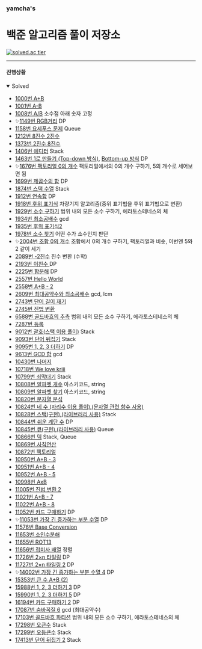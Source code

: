 ### yamcha's
# 백준 알고리즘 풀이 저장소

[![solved.ac tier](http://mazassumnida.wtf/api/generate_badge?boj=yamcha)](https://solved.ac/yamcha)

***

#### 진행상황
<details open>
<summary>Solved</summary>
<div markdown="1">

* [1000번 A+B](https://github.com/yarncha/baekjoon/blob/master/1000.cpp)
* [1001번 A-B](https://github.com/yarncha/baekjoon/blob/master/1001.cpp)
* [1008번 A/B](https://github.com/yarncha/baekjoon/blob/master/1008.cpp)
	소수점 아래 숫자 고정
* ✨[1149번 RGB거리](https://github.com/yarncha/baekjoon/blob/master/1149.cpp)
	DP
* [1158번 요세푸스 문제](https://github.com/yarncha/baekjoon/blob/master/1158.cpp)
  Queue
* [1212번 8진수 2진수](https://github.com/yarncha/baekjoon/blob/master/1212.cpp)
* [1373번 2진수 8진수](https://github.com/yarncha/baekjoon/blob/master/1373.cpp)
* [1406번 에디터](https://github.com/yarncha/baekjoon/blob/master/1406.cpp)
  Stack
* [1463번 1로 만들기 (Top-down 방식)](https://github.com/yarncha/baekjoon/blob/master/1463.cpp), [Bottom-up 방식](https://github.com/yarncha/baekjoon/blob/master/1463_bottom.cpp)
	DP
* ✨[1676번 팩토리얼 0의 개수](https://github.com/yarncha/baekjoon/blob/master/1676.cpp)
	팩토리얼에서의 0의 개수 구하기, 5의 개수로 세어보면 됨
* [1699번 제곱수의 합](https://github.com/yarncha/baekjoon/blob/master/1699.cpp)
	DP
* [1874번 스택 수열](https://github.com/yarncha/baekjoon/blob/master/1874.cpp)
	Stack
* [1912번 연속합](https://github.com/yarncha/baekjoon/blob/master/1912.cpp)
	DP
* [1918번 후위 표기식](https://github.com/yarncha/baekjoon/blob/master/1918.cpp)
	차량기지 알고리즘(중위 표기법을 후위 표기법으로 변환)
* [1929번 소수 구하기](https://github.com/yarncha/baekjoon/blob/master/1929.cpp)
	범위 내의 모든 소수 구하기, 에라토스테네스의 체
* [1934번 최소공배수](https://github.com/yarncha/baekjoon/blob/master/1934.cpp)
	gcd
* [1935번 후위 표기식2](https://github.com/yarncha/baekjoon/blob/master/1935.cpp)
* [1978번 소수 찾기](https://github.com/yarncha/baekjoon/blob/master/1978.cpp)
	어떤 수가 소수인지 판단
* ✨[2004번 조합 0의 개수](https://github.com/yarncha/baekjoon/blob/master/2004.cpp)
	조합에서 0의 개수 구하기, 팩토리얼과 비슷, 이번엔 5와 2 같이 세기
* [2089번 -2진수](https://github.com/yarncha/baekjoon/blob/master/2089.cpp)
	진수 변환 (수학)
* [2193번 이친수 ](https://github.com/yarncha/baekjoon/blob/master/2193.cpp)
	DP
* [2225번 합분해](https://github.com/yarncha/baekjoon/blob/master/2225.cpp)
	DP
* [2557번 Hello World](https://github.com/yarncha/baekjoon/blob/master/2557.cpp)
* [2558번 A+B - 2](https://github.com/yarncha/baekjoon/blob/master/2558.cpp)
* [2609번 최대공약수와 최소공배수](https://github.com/yarncha/baekjoon/blob/master/2609.cpp)
	gcd, lcm
* [2743번 단어 길이 재기](https://github.com/yarncha/baekjoon/blob/master/2743.cpp)
* [2745번 진법 변환](https://github.com/yarncha/baekjoon/blob/master/2745.cpp)
* [6588번 골드바흐의 추측](https://github.com/yarncha/baekjoon/blob/master/6588.cpp)
	범위 내의 모든 소수 구하기, 에라토스테네스의 체
* [7287번 등록](https://github.com/yarncha/baekjoon/blob/master/7287.cpp)
* [9012번 괄호](https://github.com/yarncha/baekjoon/blob/master/9012.cpp)[(스택 이용 풀이)](https://github.com/yarncha/baekjoon/blob/master/9012_스택.cpp)
	Stack
* [9093번 단어 뒤집기](https://github.com/yarncha/baekjoon/blob/master/9093.cpp)
	Stack
* [9095번 1, 2, 3 더하기](https://github.com/yarncha/baekjoon/blob/master/9095.cpp)
	DP
* [9613번 GCD 합](https://github.com/yarncha/baekjoon/blob/master/9613.cpp)
	gcd
* [10430번 나머지](https://github.com/yarncha/baekjoon/blob/master/10430.cpp)
* [10718번 We love kriii](https://github.com/yarncha/baekjoon/blob/master/10718.cpp)
* [10799번 쇠막대기](https://github.com/yarncha/baekjoon/blob/master/10799.cpp)
	Stack
* [10808번 알파벳 개수](https://github.com/yarncha/baekjoon/blob/master/10808.cpp)
	아스키코드, string
* [10809번 알파벳 찾기](https://github.com/yarncha/baekjoon/blob/master/10809.cpp)
	아스키코드, string
* [10820번 문자열 분석](https://github.com/yarncha/baekjoon/blob/master/10820.cpp)
* [10824번 네 수 (자리수 이용 풀이)](https://github.com/yarncha/baekjoon/blob/master/10824.cpp),[(문자열 관련 함수 사용)](https://github.com/yarncha/baekjoon/blob/master/10824_b.cpp)
* [10828번 스택(구현)](https://github.com/yarncha/baekjoon/blob/master/10828_구현.cpp),[(라이브러리 사용)](https://github.com/yarncha/baekjoon/blob/master/10828_라이브러리_사용.cpp)
	Stack
* [10844번 쉬운 계단 수](https://github.com/yarncha/baekjoon/blob/master/10844.cpp)
	DP
* [10845번 큐(구현)](https://github.com/yarncha/baekjoon/blob/master/10845_큐_구현.cpp),[(라이브러리 사용)](https://github.com/yarncha/baekjoon/blob/master/10845_큐_라이브러리_사용.cpp)
	Queue
* [10866번 덱](https://github.com/yarncha/baekjoon/blob/master/10866.cpp)
	Stack, Queue
* [10869번 사칙연산](https://github.com/yarncha/baekjoon/blob/master/10869.cpp)
* [10872번 팩토리얼](https://github.com/yarncha/baekjoon/blob/master/10872.cpp)
* [10950번 A+B - 3](https://github.com/yarncha/baekjoon/blob/master/10950.cpp)
* [10951번 A+B - 4](https://github.com/yarncha/baekjoon/blob/master/10951.cpp)
* [10952번 A+B - 5](https://github.com/yarncha/baekjoon/blob/master/10952.cpp)
* [10998번 AxB](https://github.com/yarncha/baekjoon/blob/master/10998.cpp)
* [11005번 진법 변환 2](https://github.com/yarncha/baekjoon/blob/master/11005.cpp)
* [11021번 A+B - 7](https://github.com/yarncha/baekjoon/blob/master/11021.cpp)
* [11022번 A+B - 8](https://github.com/yarncha/baekjoon/blob/master/11022.cpp)
* [11052번 카드 구매하기](https://github.com/yarncha/baekjoon/blob/master/11052.cpp)
	DP
* ✨[11053번 가장 긴 증가하는 부분 수열](https://github.com/yarncha/baekjoon/blob/master/11053.cpp)
	DP
* [11576번 Base Conversion](https://github.com/yarncha/baekjoon/blob/master/11576.cpp)
* [11653번 소인수분해](https://github.com/yarncha/baekjoon/blob/master/11653.cpp)
* [11655번 ROT13](https://github.com/yarncha/baekjoon/blob/master/11655.cpp)
* [11656번 접미사 배열](https://github.com/yarncha/baekjoon/blob/master/11656.cpp)
	정렬
* [11726번 2×n 타일링](https://github.com/yarncha/baekjoon/blob/master/11726.cpp)
	DP
* [11727번 2×n 타일링 2](https://github.com/yarncha/baekjoon/blob/master/11727.cpp)
	DP
* ✨[14002번 가장 긴 증가하는 부분 수열 4](https://github.com/yarncha/baekjoon/blob/master/14002.cpp)
	DP
* [15353번 큰 수 A+B (2)](https://github.com/yarncha/baekjoon/blob/master/15353.cpp)
* [15988번 1, 2, 3 더하기 3](https://github.com/yarncha/baekjoon/blob/master/15988.cpp)
	DP
* [15990번 1, 2, 3 더하기 5](https://github.com/yarncha/baekjoon/blob/master/15990.cpp)
	DP
* [16194번 카드 구매하기 2](https://github.com/yarncha/baekjoon/blob/master/16194.cpp)
	DP
* [17087번 숨바꼭질 6](https://github.com/yarncha/baekjoon/blob/master/17087.cpp)
	gcd (최대공약수)
* [17103번 골드바흐 파티션](https://github.com/yarncha/baekjoon/blob/master/17103.cpp)
	범위 내의 모든 소수 구하기, 에라토스테네스의 체
* [17298번 오큰수](https://github.com/yarncha/baekjoon/blob/master/17298.cpp)
	Stack
* [17299번 오등큰수](https://github.com/yarncha/baekjoon/blob/master/17299.cpp)
	Stack
* [17413번 단어 뒤집기 2](https://github.com/yarncha/baekjoon/blob/master/17413.cpp)
  Stack

</div>
</details>
